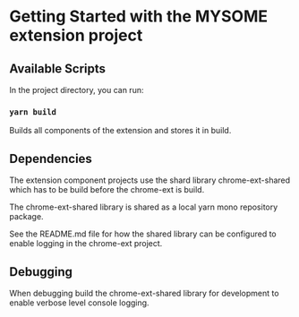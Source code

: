 # Getting Started with the MYSOME extension project


## Available Scripts

In the project directory, you can run:

### `yarn build`

Builds all components of the extension and stores it in build.

## Dependencies

The extension component projects use the shard library chrome-ext-shared which has to be build before the chrome-ext is build.

The chrome-ext-shared library is shared as a local yarn mono repository package.

See the README.md file for how the shared library can be configured to enable logging in the chrome-ext project.

## Debugging

When debugging build the chrome-ext-shared library for development to enable verbose level console logging.
